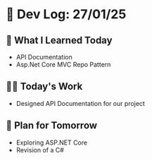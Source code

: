 # 📝 Dev Log: 27/01/25

## 📌 What I Learned Today

- API Documentation
- Asp.Net Core MVC Repo Pattern

## 👨‍💻 Today's Work

- Designed API Documentation for our project

## 📝 Plan for Tomorrow

- Exploring ASP.NET Core
- Revision of a C#